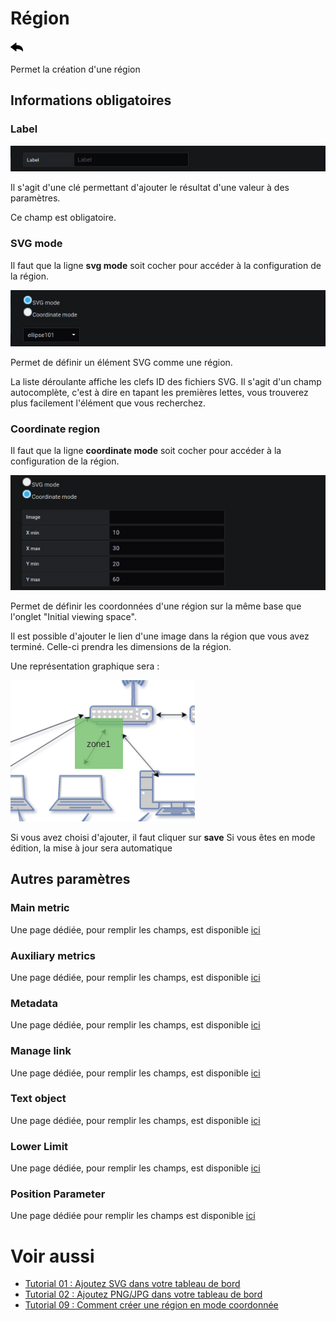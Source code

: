 # Région

[![](../../screenshots/other/Go-back.png)](coordinates.md)

Permet la création d'une région

## Informations obligatoires

### Label

![label](../../screenshots/editor/coordinates/screen-region/label.jpg)

Il s'agit d'une clé permettant d'ajouter le résultat d'une valeur à des paramètres.

Ce champ est obligatoire.

### SVG mode

Il faut que la ligne **svg mode** soit cocher pour accéder à la configuration de la région.

![svg mode](../../screenshots/editor/coordinates/screen-region/coord-svg-mode.jpg)

Permet de définir un élément SVG comme une région.

La liste déroulante affiche les clefs ID des fichiers SVG. Il s'agit d'un champ autocomplète, c'est à dire en tapant les premières lettes, vous trouverez plus facilement l'élément que vous recherchez.

### Coordinate region

Il faut que la ligne **coordinate mode** soit cocher pour accéder à la configuration de la région.

![coordinate mode](../../screenshots/editor/coordinates/screen-region/coord-coordinate-mode.jpg)

Permet de définir les coordonnées d'une région sur la même base que l'onglet "Initial viewing space".

Il est possible d'ajouter le lien d'une image dans la région que vous avez terminé. Celle-ci prendra les dimensions de la région.

Une représentation graphique sera :

![coordinateZOne](../../screenshots/editor/coordinates/screen-region/zone1.png)

Si vous avez choisi d'ajouter, il faut cliquer sur **save** Si vous êtes en mode édition, la mise à jour sera automatique

## Autres paramètres

### Main metric

Une page dédiée, pour remplir les champs, est disponible [ici](coordinates-main-metric.md)

### Auxiliary metrics

Une page dédiée, pour remplir les champs, est disponible [ici](coordinates-auxiliary-metric.md)

### Metadata

Une page dédiée, pour remplir les champs, est disponible [ici](coordinates-metadata.md)

### Manage link

Une page dédiée, pour remplir les champs, est disponible [ici](coordinates-manage-link.md)

### Text object

Une page dédiée, pour remplir les champs, est disponible [ici](coordinates-object-text.md)

### Lower Limit

Une page dédiée, pour remplir les champs, est disponible [ici](coordinates-lower-limit.md)

### Position Parameter

Une page dédiée pour remplir les champs est disponible [ici](coordinates-position-parameter.md)

# Voir aussi

- [Tutorial 01 : Ajoutez SVG dans votre tableau de bord](../demo/tutorial01.md)
- [Tutorial 02 : Ajoutez PNG/JPG dans votre tableau de bord](../demo/tutorial02.md)
- [Tutorial 09 : Comment créer une région en mode coordonnée](../demo/tutorial09.md)

